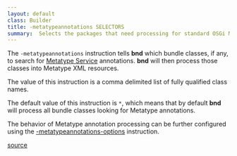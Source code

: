 ```yaml
---
layout: default
class: Builder
title: -metatypeannotations SELECTORS
summary:  Selects the packages that need processing for standard OSGi Metatype annotations. 
---
```


The `-metatypeannotations` instruction tells **bnd** which bundle classes, if any, to search for [Metatype Service](https://osgi.org/specification/osgi.cmpn/8.0.0/service.metatype.html) annotations. **bnd** will then process those classes into Metatype XML resources.

The value of this instruction is a comma delimited list of fully qualified class names.

The default value of this instruction is `*`, which means that by default **bnd** will process all bundle classes looking for Metatype annotations.

The behavior of Metatype annotation processing can be further configured using the [-metatypeannotations-options](metatypeannotations_options.html) instruction.

[source](https://github.com/bndtools/bnd/blob/master/biz.aQute.bndlib/src/aQute/bnd/metatype/MetatypeAnnotations.java)